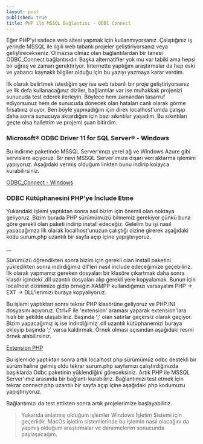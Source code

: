 ```yaml
---
layout: post
published: true
title: PHP ile MSSQL Bağlantısı - ODBC Connect
---
```

Eğer PHP'yi sadece web sitesi yapmak için kullanmıyorsanız. Çalıştığınız iş yerinde MSSQL ile ilgili web tabanlı projeler geliştiriyorsanız veya geliştirecekseniz. Olmazsa olmaz olan bağlantılardan bir tanesi ODBC_Connect bağlantısıdır. Başka alternatifler yok mu var tabiki ama hepsi bir uğraş ve zaman gerektiriyor. İnternette yaptığım araştırmalar da hep eski ve yabancı kaynaklı bilgiler olduğu için bu yazıyı yazmaya karar verdim.

İlk olarak belirtmek istediğim şey ise web tabanlı bir proje geliştiriyorsanız ve ilk defa kullanacağınız diziler, bağlantılar var ise muhakkak projenizi sunucuda test ederek ilerleyin. Böylece hem zamandan tasarruf ediyorsunuz hem de sunucuda dönecek olan hataları canlı olarak görme fırsatınız oluyor. Ben böyle yapmadığım için direk localhost'umda çalışıp daha sonra sunucuya aktardığım için bazı sıkıntılar yaşadım. Bu sıkıntıları geçte olsa hallettim ve projemi şuan bitirdim. 

### Microsoft® ODBC Driver 11 for SQL Server® - Windows

Bu indirme paketinde MSSQL Server'ımızı yerel ağ ve Windows Azure gibi servislere açıyoruz. Bir nevi MSSQL Server'ımıza dışarı veri aktarma işlemini yapıyoruz. Aşağıdaki vermiş olduğum linkten bunu indirip kolayca kurabilirsiniz.

[ODBC_Connect - Windows](https://www.microsoft.com/en-us/download/details.aspx?id=36434 "Php ile ODBC Bağlantısı")

### ODBC Kütüphanesini PHP'ye İnclude Etme

Yukarıdaki işlemi yaptıktan sonra asıl bizim için önemli olan noktaya geliyoruz. Bizim burada PHP sürümümüzü bilmemiz gerekiyor çünkü buna göre gerekli olan paketi indirip install edeceğiz. Gelelim bu işi nasıl yapacağımza ilk olarak localhost'unuzun çalıştığı dizine girerek aşağıdaki kodu surum.php uzantılı bir sayfa açıp içine yapıştırıyoruz.

__ <?php
__ phpinfo();
__ ?>

Sürümüzü öğrendikten sonra bizim için gerekli olan install paketini yükledikten sonra indirdiğimiz dll'leri nasıl include edeceğimize geçebiliriz. İlk olarak yapmamız gereken dosyaları bir klasöre çıkartmak daha sonra klasör içindeki .dll uzantılı dosyaları alıp gerekli yere kopyalamak. Bunun için localhost dizinimize gidip örneğin XAMPP kullandığımızı varsayalım PHP -> EXT -> DLL'lerimizi buraya kopyalıyoruz.

Bu işlemi yaptıktan sonra tekrar PHP klasörüne geliyoruz ve PHP.INI dosyasını açıyoruz. Ctrl+F ile 'extension' araması yaparak extension'lara hızlı bir şekilde ulaşabiliriz. Başında ';' olan satırlar geçersiz olarak geçiyor. Bizim yapacağımız iş ise indirdiğimiz .dll uzantılı kütüphanemizi buraya ekleyip başında ';' varsa kaldırmak. Örnek olması açısından aşağıdaki resmi örnek alabilirsiniz. 

[Extension PHP ]({{site.baseurl}}/https://i.hizliresim.com/LlnYYJ.png)

Bu işlemide yaptıktan sonra artık localhost php sürümümüz odbc destekli bir sürüm haline gelmiş oldu tekrar surum.php sayfamızı çalıştırdığınızda başıklarda Odbc paketinin yüklendiğini göreceksiniz. Artık PHP ile MSSQL Server'ımız arasında bir bağlantı kurabiliriz. Bağlantımızı test etmek için tekrar connect.php uzantılı bir sayfa açıp içine aşağıdaki php kodumuzu yapıştırıyoruz.

> <?php
> $baglanti = odbc_connect('DRIVER={SQL Server};SERVER=.\OZGUN;DATABASE=Deneme;',"Kullanıcıadi","Sifre");
> ?> 



Bağlantımızı da test ettikten sonra artık projelerimize başlayabiliriz. 


> Yukarıda anlatmış olduğum işlemler Windows İşletim Sistemi için geçerlidir. MacOs işletim sistemlerinde bu işlemin nasıl olacağını da yapmış olduğum araştırmalar ve denemelerim sonucunda paylaşacağım. 



